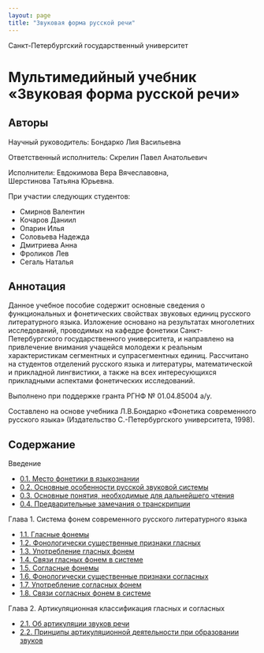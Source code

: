 ```yaml
---
layout: page
title: "Звуковая форма русской речи"
---
```


Санкт-Петербургский государственный университет

# Мультимедийный учебник &laquo;Звуковая форма русской речи&raquo;

## Авторы

Научный руководитель: Бондарко Лия Васильевна

Ответственный исполнитель: Скрелин Павел Анатольевич

Исполнители: Евдокимова Вера Вячеславовна,  
Шерстинова Татьяна Юрьевна.

При участии следующих студентов:
<ul>
<li>Смирнов Валентин</li>
<li>Кочаров Даниил</li>
<li>Опарин Илья</li>
<li>Соловьева Надежда</li>
<li>Дмитриева Анна</li>
<li>Фроликов Лев</li>
<li>Сегаль Наталья</li>
</ul>

## Аннотация

Данное учебное пособие содержит основные сведения о функциональных и 
фонетических свойствах звуковых единиц русского литературного 
языка. Изложение основано на результатах многолетних исследований, 
проводимых на кафедре фонетики Санкт-Петербургского государственного 
университета, и направлено на привлечение внимания учащейся молодежи 
к реальным характеристикам сегментных и супрасегментных единиц.
Рассчитано на студентов отделений русского языка и литературы,
 математической и прикладной лингвистики, а также на всех 
интересующихся прикладными аспектами фонетических исследований.

Выполнено при поддержке гранта РГНФ № 01.04.85004 а/у.

Составлено на основе учебника Л.В.Бондарко &laquo;Фонетика современного русского языка&raquo; (Издательство С.-Петербургского университета, 1998).

## Содержание

Введение
* [0.1. Место фонетики в языкознании](001.html)
* [0.2. Основные особенности русской звуковой системы](002.html)
* [0.3. Основные понятия, необходимые для дальнейшего чтения](003.html)
* [0.4. Предварительные замечания о транскрипции](004.html)

Глава 1. Система фонем современного русского литературного языка
* [1.1. Гласные фонемы](011.html)
* [1.2. Фонологически существенные признаки гласных](012.html)
* [1.3. Употребление гласных фонем](013.html)
* [1.4. Связи гласных фонем в системе](014.html)
* [1.5. Согласные фонемы](015.html)
* [1.6. Фонологически существенные признаки согласных](016.html)
* [1.7. Употребление согласных фонем](017.html)
* [1.8. Связи согласных фонем в системе](018.html)

Глава 2. Артикуляционная классификация гласных и согласных
* [2.1. Об артикуляции звуков речи](021.html)
* [2.2. Принципы артикуляционной деятельности при образовании звуков](022.html)